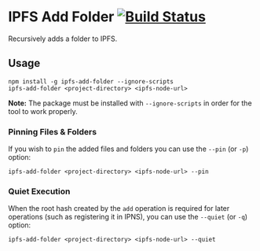 # IPFS Add Folder [![Build Status](https://github.com/ItayPodhajcer/ipfs-add-folder/actions/workflows/build.yml/badge.svg)](https://github.com/ItayPodhajcer/ipfs-add-folder/actions)

Recursively adds a folder to IPFS.

## Usage

```
npm install -g ipfs-add-folder --ignore-scripts
ipfs-add-folder <project-directory> <ipfs-node-url>
```
**Note:** The package must be installed with `--ignore-scripts` in order for the tool to work properly.

### Pinning Files & Folders

If you wish to `pin` the added files and folders you can use the `--pin` (or `-p`) option:

```
ipfs-add-folder <project-directory> <ipfs-node-url> --pin
```

### Quiet Execution

When the root hash created by the `add` operation is required for later operations (such as registering it in IPNS), you can use the `--quiet` (or `-q`) option:

```
ipfs-add-folder <project-directory> <ipfs-node-url> --quiet
```
